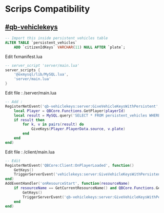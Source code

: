 # Scrips Compatibility

## [#qb-vehiclekeys](scrips-compatibility.md#qb-vehiclekeys "mention")

```sql
-- Import this inside persistent vehicles table
ALTER TABLE `persistent_vehicles`
    ADD `citizenIdKeys` VARCHAR(11) NULL AFTER `plate`;
```

Edit fxmanifest.lua

```lua
-- server_script 'server/main.lua'
server_scripts {
    '@oxmysql/lib/MySQL.lua',
    'server/main.lua'
}
```

Edit file : /server/main.lua

```lua
-- Add :
RegisterNetEvent('qb-vehiclekeys:server:GiveVehicleKeysWithPersistent', function(playerId)
    local Player = QBCore.Functions.GetPlayer(playerId)
    local result = MySQL.query('SELECT * FROM persistent_vehicles WHERE citizenIdKeys = ?', {Player.PlayerData.citizenid})
    if result then
        for k, v in pairs(result) do
            GiveKeys(Player.PlayerData.source, v.plate)
        end
    end
end)
```

Edit file : /client/main.lua

```lua
-- Edit 
RegisterNetEvent('QBCore:Client:OnPlayerLoaded', function()
    GetKeys()
    TriggerServerEvent('vehiclekeys:server:GiveVehicleKeysWithPersistent', QBCore.Functions.GetPlayerData().source)
end)
AddEventHandler('onResourceStart', function(resourceName)
    if resourceName == GetCurrentResourceName() and QBCore.Functions.GetPlayerData() ~= {} then
        GetKeys()
        TriggerServerEvent('qb-vehiclekeys:server:GiveVehicleKeysWithPersistent', QBCore.Functions.GetPlayerData().source )
    end
end)
```
